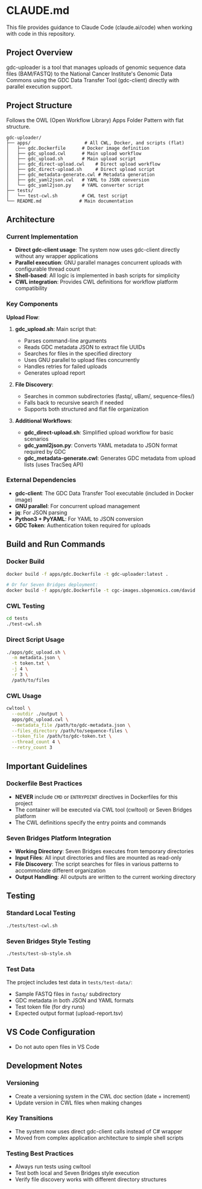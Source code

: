 # CLAUDE.md

This file provides guidance to Claude Code (claude.ai/code) when working with code in this repository.

## Project Overview

gdc-uploader is a tool that manages uploads of genomic sequence data files (BAM/FASTQ) to the National Cancer Institute's Genomic Data Commons using the GDC Data Transfer Tool (gdc-client) directly with parallel execution support.

## Project Structure

Follows the OWL (Open Workflow Library) Apps Folder Pattern with flat structure.

```
gdc-uploader/
├── apps/                    # All CWL, Docker, and scripts (flat)
│   ├── gdc.Dockerfile      # Docker image definition
│   ├── gdc_upload.cwl      # Main upload workflow
│   ├── gdc_upload.sh       # Main upload script
│   ├── gdc_direct-upload.cwl    # Direct upload workflow
│   ├── gdc_direct-upload.sh     # Direct upload script
│   ├── gdc_metadata-generate.cwl # Metadata generation
│   ├── gdc_yaml2json.cwl   # YAML to JSON conversion
│   └── gdc_yaml2json.py    # YAML converter script
├── tests/
│   └── test-cwl.sh         # CWL test script
└── README.md              # Main documentation
```

## Architecture

### Current Implementation
- **Direct gdc-client usage**: The system now uses gdc-client directly without any wrapper applications
- **Parallel execution**: GNU parallel manages concurrent uploads with configurable thread count
- **Shell-based**: All logic is implemented in bash scripts for simplicity
- **CWL integration**: Provides CWL definitions for workflow platform compatibility

### Key Components

**Upload Flow**:
1. **gdc_upload.sh**: Main script that:
   - Parses command-line arguments
   - Reads GDC metadata JSON to extract file UUIDs
   - Searches for files in the specified directory
   - Uses GNU parallel to upload files concurrently
   - Handles retries for failed uploads
   - Generates upload report

2. **File Discovery**: 
   - Searches in common subdirectories (fastq/, uBam/, sequence-files/)
   - Falls back to recursive search if needed
   - Supports both structured and flat file organization

3. **Additional Workflows**:
   - **gdc_direct-upload.sh**: Simplified upload workflow for basic scenarios
   - **gdc_yaml2json.py**: Converts YAML metadata to JSON format required by GDC
   - **gdc_metadata-generate.cwl**: Generates GDC metadata from upload lists (uses TracSeq API)

### External Dependencies
- **gdc-client**: The GDC Data Transfer Tool executable (included in Docker image)
- **GNU parallel**: For concurrent upload management
- **jq**: For JSON parsing
- **Python3 + PyYAML**: For YAML to JSON conversion
- **GDC Token**: Authentication token required for uploads

## Build and Run Commands

### Docker Build
```bash
docker build -f apps/gdc.Dockerfile -t gdc-uploader:latest .

# Or for Seven Bridges deployment:
docker build -f apps/gdc.Dockerfile -t cgc-images.sbgenomics.com/david.roberson/gdc-utils:latest .
```

### CWL Testing
```bash
cd tests
./test-cwl.sh
```

### Direct Script Usage
```bash
./apps/gdc_upload.sh \
  -m metadata.json \
  -t token.txt \
  -j 4 \
  -r 3 \
  /path/to/files
```

### CWL Usage
```bash
cwltool \
  --outdir ./output \
  apps/gdc_upload.cwl \
  --metadata_file /path/to/gdc-metadata.json \
  --files_directory /path/to/sequence-files \
  --token_file /path/to/gdc-token.txt \
  --thread_count 4 \
  --retry_count 3
```

## Important Guidelines

### Dockerfile Best Practices
- **NEVER** include `CMD` or `ENTRYPOINT` directives in Dockerfiles for this project
- The container will be executed via CWL tool (cwltool) or Seven Bridges platform
- The CWL definitions specify the entry points and commands

### Seven Bridges Platform Integration
- **Working Directory**: Seven Bridges executes from temporary directories
- **Input Files**: All input directories and files are mounted as read-only
- **File Discovery**: The script searches for files in various patterns to accommodate different organization
- **Output Handling**: All outputs are written to the current working directory

## Testing

### Standard Local Testing
```bash
./tests/test-cwl.sh
```

### Seven Bridges Style Testing
```bash
./tests/test-sb-style.sh
```

### Test Data
The project includes test data in `tests/test-data/`:
- Sample FASTQ files in `fastq/` subdirectory
- GDC metadata in both JSON and YAML formats
- Test token file (for dry runs)
- Expected output format (upload-report.tsv)

## VS Code Configuration

- Do not auto open files in VS Code

## Development Notes

### Versioning
- Create a versioning system in the CWL doc section (date + increment)
- Update version in CWL files when making changes

### Key Transitions
- The system now uses direct gdc-client calls instead of C# wrapper
- Moved from complex application architecture to simple shell scripts

### Testing Best Practices
- Always run tests using cwltool
- Test both local and Seven Bridges style execution
- Verify file discovery works with different directory structures